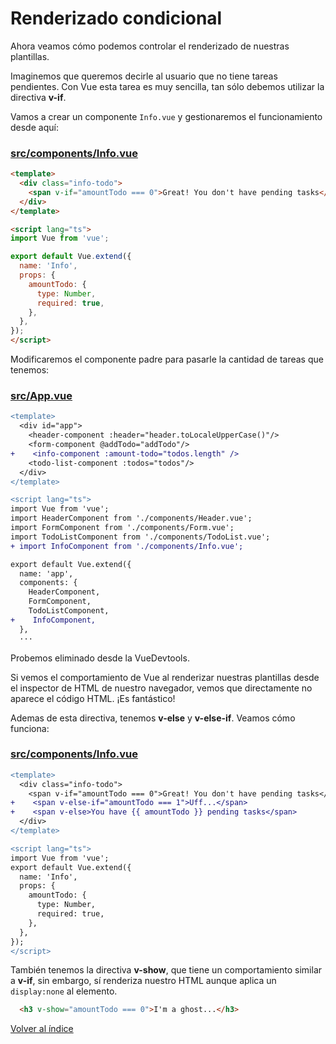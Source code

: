 # Renderizado condicional

Ahora veamos cómo podemos controlar el renderizado de nuestras plantillas.

Imaginemos que queremos decirle al usuario que no tiene tareas pendientes. Con Vue esta tarea es muy sencilla, tan sólo debemos utilizar la directiva **v-if**.

Vamos a crear un componente `Info.vue` y gestionaremos el funcionamiento desde aquí:

### [src/components/Info.vue](./src/components/Info.vue)

```html
<template>
  <div class="info-todo">
    <span v-if="amountTodo === 0">Great! You don't have pending tasks</span>
  </div>
</template>

<script lang="ts">
import Vue from 'vue';

export default Vue.extend({
  name: 'Info',
  props: {
    amountTodo: {
      type: Number,
      required: true,
    },
  },
});
</script>

```

Modificaremos el componente padre para pasarle la cantidad de tareas que tenemos:

### [src/App.vue](./src/App.vue)

```diff
<template>
  <div id="app">
    <header-component :header="header.toLocaleUpperCase()"/>
    <form-component @addTodo="addTodo"/>
+    <info-component :amount-todo="todos.length" />
    <todo-list-component :todos="todos"/>
  </div>
</template>

<script lang="ts">
import Vue from 'vue';
import HeaderComponent from './components/Header.vue';
import FormComponent from './components/Form.vue';
import TodoListComponent from './components/TodoList.vue';
+ import InfoComponent from './components/Info.vue';

export default Vue.extend({
  name: 'app',
  components: {
    HeaderComponent,
    FormComponent,
    TodoListComponent,
+    InfoComponent,
  },
  ···
```

Probemos eliminado desde la VueDevtools.

Si vemos el comportamiento de Vue al renderizar nuestras plantillas desde el inspector de HTML de nuestro navegador, vemos que directamente no aparece el código HTML. ¡Es fantástico!

Ademas de esta directiva, tenemos **v-else** y **v-else-if**. Veamos cómo funciona:

### [src/components/Info.vue](./src/components/Info.vue)

```diff
<template>
  <div class="info-todo">
    <span v-if="amountTodo === 0">Great! You don't have pending tasks</span>
+    <span v-else-if="amountTodo === 1">Uff...</span>
+    <span v-else>You have {{ amountTodo }} pending tasks</span>
  </div>
</template>

<script lang="ts">
import Vue from 'vue';
export default Vue.extend({
  name: 'Info',
  props: {
    amountTodo: {
      type: Number,
      required: true,
    },
  },
});
</script>

```

También tenemos la directiva **v-show**, que tiene un comportamiento similar a **v-if**, sin embargo, sí renderiza nuestro HTML aunque aplica un `display:none` al elemento.

```html
  <h3 v-show="amountTodo === 0">I'm a ghost...</h3>
```

[Volver al índice](../README_ES.md/#agenda)
